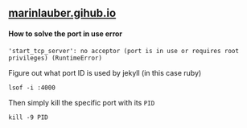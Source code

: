 ## [marinlauber.gihub.io](https://marinlauber.github.io/)


#### How to solve the port in use error

```shell
'start_tcp_server': no acceptor (port is in use or requires root privileges) (RuntimeError)
```

Figure out what port ID is used by jekyll (in this case ruby)

```shell
lsof -i :4000
```

Then simply kill the specific port with its `PID`

```shell
kill -9 PID
```